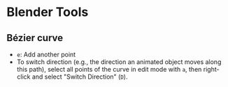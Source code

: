 # Blender Tools

## Bézier curve

- `e`: Add another point
- To switch direction (e.g., the direction an animated object moves along this path), select all points of the curve in edit mode with `a`, then right-click and select "Switch Direction" (`D`).
